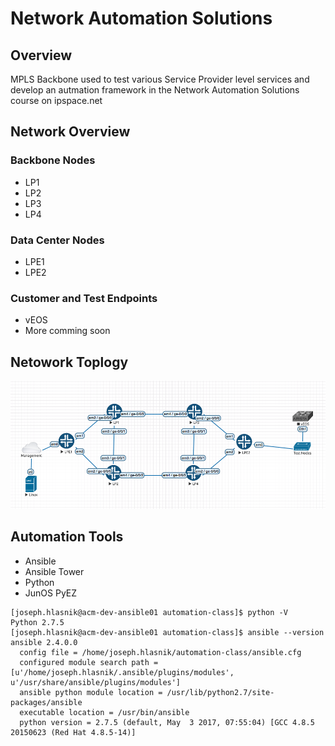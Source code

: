 # Network Automation Solutions

## Overview
MPLS Backbone used to test various Service Provider level services and develop an autmation framework in the Network Automation Solutions course on ipspace.net

## Network Overview

### Backbone Nodes
* LP1
* LP2
* LP3
* LP4

### Data Center Nodes
* LPE1
* LPE2 

### Customer and Test Endpoints
* vEOS
* More comming soon

## Netowork Toplogy

![Automation Lab Topology](Lab.png?raw=true "Automation Lab Topology")

## Automation Tools
* Ansible
* Ansible Tower
* Python
* JunOS PyEZ

```shell
[joseph.hlasnik@acm-dev-ansible01 automation-class]$ python -V
Python 2.7.5
[joseph.hlasnik@acm-dev-ansible01 automation-class]$ ansible --version
ansible 2.4.0.0
  config file = /home/joseph.hlasnik/automation-class/ansible.cfg
  configured module search path = [u'/home/joseph.hlasnik/.ansible/plugins/modules', u'/usr/share/ansible/plugins/modules']
  ansible python module location = /usr/lib/python2.7/site-packages/ansible
  executable location = /usr/bin/ansible
  python version = 2.7.5 (default, May  3 2017, 07:55:04) [GCC 4.8.5 20150623 (Red Hat 4.8.5-14)]
```
